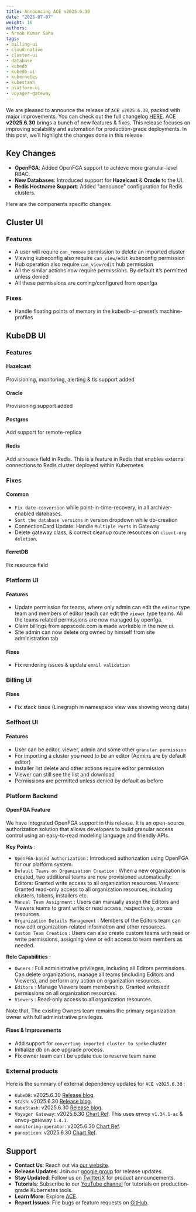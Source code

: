 ```yaml
---
title: Announcing ACE v2025.6.30
date: "2025-07-07"
weight: 16
authors:
- Arnob Kumar Saha
tags:
- billing-ui
- cloud-native
- cluster-ui
- database
- kubedb
- kubedb-ui
- kubernetes
- kubestash
- platform-ui
- voyager-gateway
---
```


We are pleased to announce the release of `ACE v2025.6.30`, packed with major improvements. You can check out the full changelog [HERE](https://github.com/appscode-cloud/CHANGELOG/blob/master/releases/v2025.6.30/README.md). ACE **v2025.6.30** brings a bunch of new features & fixes. This release focuses on improving scalability and automation for production-grade deployments. In this post, we’ll highlight the changes done in this release.

## Key Changes
- **OpenFGA**: Added OpenFGA support to achieve more granular-level RBAC.
- **New Databases**: Introduced support for **Hazelcast** & **Oracle** to the UI.
- **Redis Hostname Support**: Added "announce" configuration for Redis clusters.

Here are the components specific changes:

## Cluster UI

### Features
- A user will require `can_remove` permission to delete an imported cluster
- Viewing kubeconfig also require `can_view/edit` kubeconfig permission
- Hub operation also require `can_view/edit` hub permission
- All the similar actions now require permissions. By default it’s permitted unless denied
- All these permissions are coming/configured from openfga

### Fixes
- Handle floating points of memory in the kubedb-ui-preset’s machine-profiles


## KubeDB UI

### Features

#### Hazelcast
Provisioning, monitoring, alerting & tls support added

#### Oracle
Provisioning support added

#### Postgres
Add support for remote-replica

#### Redis
Add `announce` field in Redis. This is a feature in Redis that enables external connections to Redis cluster deployed within Kubernetes

### Fixes

#### Common
- `Fix date-conversion` while point-in-time-recovery, in all archiver-enabled databases.
- `Sort the database versions` in version dropdown while db-creation
- ConnectionCard Update: Handle `Multiple Ports` in Gateway 
- Delete gateway class, & correct cleanup route resources on `client-org deletion`.

#### FerretDB
Fix resource field


### Platform UI

#### Features
- Update permission for teams, where only admin can edit the `editor` type team and members of editor teach can edit the `viewer` type teams. All the teams related permissions are now managed by openfga.
- Claim billings from appscode.com is made workable in the new ui.
- Site admin can now delete org owned by himself from site administration tab

#### Fixes
- Fix rendering issues & update `email validation`


### Billing UI

#### Fixes
- Fix stack issue (Linegraph in namespace view was showing wrong data)


### Selfhost UI
#### Features
- User can be editor, viewer, admin and some other `granular permission`
- For importing a cluster you need to be an editor (Admins are by default editor)
- Installer list delete and other actions require editor permission
- Viewer can still see the list and download
- Permissions are permitted unless denied by default as before


### Platform Backend

#### OpenFGA Feature
We have integrated OpenFGA support in this release. It is an open-source authorization solution that allows developers to build granular access control using an easy-to-read modeling language and friendly APIs.

**Key Points** :
- `OpenFGA-based Authorization` :
Introduced authorization using OpenFGA for our platform system.
- `Default Teams on Organization Creation` :
When a new organization is created, two additional teams are now provisioned automatically:
Editors: Granted write access to all organization resources.
Viewers: Granted read-only access to all organization resources, including clusters, tokens, installers etc.
- `Manual Team Assignment` :
Users can manually assign the Editors and Viewers teams to grant write or read access, respectively, across resources.
- `Organization Details Management` :
Members of the Editors team can now edit organization-related information and other resources.
- `Custom Team Creation` :
Users can also create custom teams with read or write permissions, assigning view or edit access to team members as needed.

**Role Capabilities** :
- `Owners` :
Full administrative privileges, including all Editors permissions.
Can delete organizations, manage all teams (including Editors and Viewers), and perform any action on organization resources.
- `Editors` :
Manage Viewers team membership.
Granted write/edit permissions on all organization resources.
- `Viewers` :
Read-only access to all organization resources.

Note that, The existing Owners team remains the primary organization owner with full administrative privileges.


#### Fixes & Improvements
- Add support for `converting imported cluster to spoke` cluster
- Initialize db on ace upgrade process.
- Fix owner team can't be update due to reserve team name


### External products
Here is the summary of external dependency updates for `ACE v2025.6.30` :

- `KubeDB`: v2025.6.30 [Release blog](https://appscode.com/blog/post/kubedb-v2025.6.30/).
- `Stash`: v2025.6.30 [Release blog](https://appscode.com/blog/post/stash-v2025.6.30/).
- `KubeStash`: v2025.6.30 [Release blog](https://appscode.com/blog/post/kubestash-v2025.6.30/).
- `Voyager Gateway`: v2025.6.30 [Chart Ref](https://github.com/voyagermesh/installer/tree/release-v2025.6.30/charts/voyager-gateway). This uses envoy `v1.34.1-ac` & envoy-gateway `1.4.1`.
- `monitoring-operator`: v2025.6.30 [Chart Ref](https://appscode.com/blog/post/kubestash-v2025.6.30/).
- `panopticon`: v2025.6.30 [Chart Ref](https://github.com/open-viz/installer/tree/release-v2025.6.30/charts/monitoring-operator).


## Support
- **Contact Us**: Reach out via [our website](https://appscode.com/contact/).
- **Release Updates**: Join our [google group](https://groups.google.com/a/appscode.com/g/releases) for release updates.
- **Stay Updated**: Follow us on [Twitter/X](https://x.com/appscode) for product announcements.
- **Tutorials**: Subscribe to our [YouTube channel](https://youtube.com/@appscode) for tutorials on production-grade Kubernetes tools.
- **Learn More**: Explore [ACE](https://appscode.com/docs/).
- **Report Issues**: File bugs or feature requests on [GitHub](https://github.com/appscode-cloud/launchpad/issues).